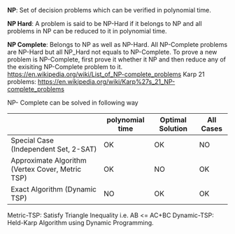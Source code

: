 **NP**: Set of decision problems which can be verified in polynomial time.

**NP Hard**: A problem is said to be NP-Hard if it belongs to NP and all problems in NP can be reduced to it in polynomial time.

**NP Complete**: Belongs to NP as well as NP-Hard.
All NP-Complete problems are NP-Hard but all NP_Hard not equals to NP-Complete.
To prove a new problem is NP-Complete, first prove it whether it NP and then reduce any of the exisiting NP-Complete problem to it.
https://en.wikipedia.org/wiki/List_of_NP-complete_problems
Karp 21 problems: https://en.wikipedia.org/wiki/Karp%27s_21_NP-complete_problems

NP- Complete can be solved in following way

|     | polynomial time|Optimal Solution | All Cases
------|-------|------|------
Special Case (Independent Set, 2-SAT)| OK       |OK| NO
Approximate Algorithm (Vertex Cover, Metric TSP)| OK       |NO| OK
Exact Algorithm (Dynamic TSP)| NO       |OK| OK

Metric-TSP: Satisfy Triangle Inequality i.e. AB <= AC+BC
Dynamic-TSP: Held-Karp Algorithm using Dynamic Programming.
